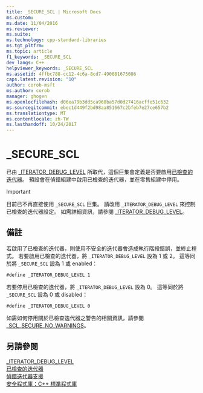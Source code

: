 ```yaml
---
title: _SECURE_SCL | Microsoft Docs
ms.custom: 
ms.date: 11/04/2016
ms.reviewer: 
ms.suite: 
ms.technology: cpp-standard-libraries
ms.tgt_pltfrm: 
ms.topic: article
f1_keywords: _SECURE_SCL
dev_langs: C++
helpviewer_keywords: _SECURE_SCL
ms.assetid: 4ffbc788-cc12-4c6a-8cd7-490081675086
caps.latest.revision: "10"
author: corob-msft
ms.author: corob
manager: ghogen
ms.openlocfilehash: d06ea79b3dd5ca960ba57d0d27416acffe51c632
ms.sourcegitcommit: ebec1d449f2bd98aa851667c2bfeb7e27ce657b2
ms.translationtype: MT
ms.contentlocale: zh-TW
ms.lasthandoff: 10/24/2017
---
```

# <a name="securescl"></a>_SECURE_SCL
  
已由 [_ITERATOR_DEBUG_LEVEL](../standard-library/iterator-debug-level.md) 所取代，這個巨集會定義是否要啟用[已檢查的迭代器](../standard-library/checked-iterators.md)。 預設會在偵錯組建中啟用已檢查的迭代器，並在零售組建中停用。  
  
> [!IMPORTANT]
> 目前已不再直接使用 `_SECURE_SCL` 巨集。 請改用 `_ITERATOR_DEBUG_LEVEL` 來控制已檢查的迭代器設定。 如需詳細資訊，請參閱 [_ITERATOR_DEBUG_LEVEL](../standard-library/iterator-debug-level.md)。  
  
## <a name="remarks"></a>備註  
  
若啟用了已檢查的迭代器，則使用不安全的迭代器會造成執行階段錯誤，並終止程式。 若要啟用已檢查的迭代器，將 `_ITERATOR_DEBUG_LEVEL` 設為 1 或 2。 這等同於將 `_SECURE_SCL` 設為 1 或 enabled：  
  
```  
#define _ITERATOR_DEBUG_LEVEL 1  
```  
  
若要停用已檢查的迭代器，將 `_ITERATOR_DEBUG_LEVEL` 設為 0。 這等同於將 `_SECURE_SCL` 設為 0 或 disabled：  
  
```  
#define _ITERATOR_DEBUG_LEVEL 0  
```  
  
如需如何停用關於已檢查迭代器之警告的相關資訊，請參閱 [_SCL_SECURE_NO_WARNINGS](../standard-library/scl-secure-no-warnings.md)。  
  
## <a name="see-also"></a>另請參閱  
[_ITERATOR_DEBUG_LEVEL](../standard-library/iterator-debug-level.md)   
[已檢查的迭代器](../standard-library/checked-iterators.md)   
[偵錯迭代器支援](../standard-library/debug-iterator-support.md)   
[安全程式庫：C++ 標準程式庫](../standard-library/safe-libraries-cpp-standard-library.md)

